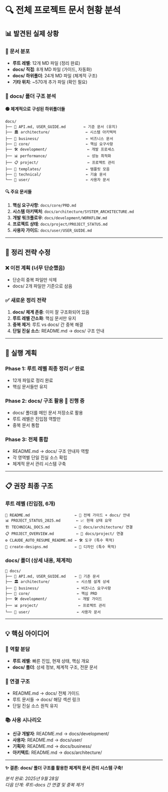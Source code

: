 # 🔍 전체 프로젝트 문서 현황 분석

## 📊 **발견된 실제 상황**

### 🎯 **문서 분포**
- **루트 레벨**: 12개 MD 파일 (정리 완료)
- **docs/ 직접**: 8개 MD 파일 (가이드, 자동화)
- **docs/ 하위폴더**: 24개 MD 파일 (체계적 구조)
- **기타 위치**: ~570개 추가 파일 (확인 필요)

### 📁 **docs/ 폴더 구조 분석**

#### 🟢 **체계적으로 구성된 하위폴더들**
```
docs/
├── 📖 API.md, USER_GUIDE.md        ← 기준 문서 (유지)
├── 🏛️ architecture/                ← 시스템 아키텍처
├── 💼 business/                     ← 비즈니스 문서  
├── 🎯 core/                         ← 핵심 요구사항
├── 🛠️ development/                  ← 개발 프로세스
├── 📊 performance/                  ← 성능 최적화
├── 📋 project/                      ← 프로젝트 관리
├── 📝 templates/                    ← 템플릿 모음
├── 🎨 technical/                    ← 기술 문서
└── 👥 user/                         ← 사용자 문서
```

#### 🔍 **주요 문서들**
1. **핵심 요구사항**: `docs/core/PRD.md`
2. **시스템 아키텍처**: `docs/architecture/SYSTEM_ARCHITECTURE.md`  
3. **개발 워크플로우**: `docs/development/WORKFLOW.md`
4. **프로젝트 상태**: `docs/project/PROJECT_STATUS.md`
5. **사용자 가이드**: `docs/user/USER_GUIDE.md`

---

## 🎯 **정리 전략 수정**

### ❌ **이전 계획 (너무 단순했음)**
- 단순히 중복 파일만 삭제
- docs/ 2개 파일만 기준으로 삼음

### ✅ **새로운 정리 전략**
1. **docs/ 체계 존중**: 이미 잘 구조화되어 있음
2. **루트 레벨 간소화**: 핵심 문서만 유지  
3. **중복 제거**: 루트 vs docs/ 간 중복 해결
4. **단일 진실 소스**: README.md → docs/ 구조 안내

---

## 🔧 **실행 계획**

### **Phase 1: 루트 레벨 최종 정리** ✅ 완료
- 12개 파일로 정리 완료
- 핵심 문서들만 유지

### **Phase 2: docs/ 구조 활용** 🔄 진행 중  
- docs/ 폴더를 메인 문서 저장소로 활용
- 루트 레벨은 진입점 역할만
- 중복 문서 통합

### **Phase 3: 전체 통합**
- README.md → docs/ 구조 안내자 역할
- 각 영역별 단일 진실 소스 확립
- 체계적 문서 관리 시스템 구축

---

## 📋 **권장 최종 구조**

### **루트 레벨** (진입점, 6개)
```
📖 README.md                    ← 🎯 전체 가이드 + docs/ 안내
📊 PROJECT_STATUS_2025.md       ← 📈 현재 상태 요약  
🏗️ TECHNICAL_DOCS.md           ← 🔗 docs/architecture/ 연결
📋 PROJECT_OVERVIEW.md          ← 🔗 docs/project/ 연결
⚙️ CLAUDE_AUTO_RESUME_README.md ← 🛠️ 도구 (특수 목적)
🎨 create-designs.md            ← 🎨 디자인 (특수 목적)
```

### **docs/ 폴더** (상세 내용, 체계적)
```  
📁 docs/
├── 📖 API.md, USER_GUIDE.md    ← 🎯 기준 문서
├── 🏛️ architecture/            ← 시스템 설계 상세
├── 💼 business/                 ← 비즈니스 요구사항  
├── 🎯 core/                     ← 핵심 PRD
├── 🛠️ development/              ← 개발 가이드
├── 📊 project/                  ← 프로젝트 관리
└── 👥 user/                     ← 사용자 문서
```

---

## 💡 **핵심 아이디어**

### **🎯 역할 분담**
- **루트 레벨**: 빠른 진입, 현재 상태, 핵심 개요
- **docs/ 폴더**: 상세 정보, 체계적 구조, 전문 문서

### **🔗 연결 구조**  
- README.md → docs/ 전체 가이드
- 루트 문서들 → docs/ 해당 섹션 링크
- 단일 진실 소스 원칙 유지

### **📚 사용 시나리오**
- **신규 개발자**: README.md → docs/development/
- **사용자**: README.md → docs/user/  
- **기획자**: README.md → docs/business/
- **아키텍트**: README.md → docs/architecture/

---

**✨ 결론: docs/ 폴더 구조를 활용한 체계적 문서 관리 시스템 구축!**

*분석 완료: 2025년 9월 28일*  
*다음 단계: 루트-docs 간 연결 및 중복 제거*